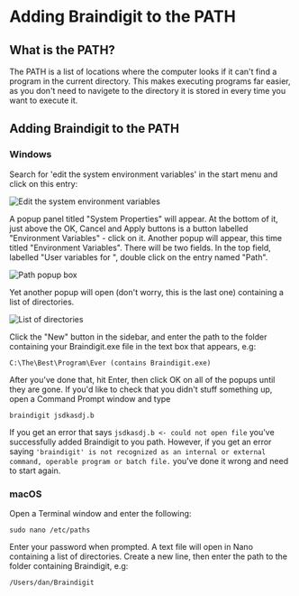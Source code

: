 # Adding Braindigit to the PATH
## What is the PATH?
The PATH is a list of locations where the computer looks if it can't find a program in the current directory. This makes executing programs far
easier, as you don't need to navigete to the directory it is stored in every time you want to execute it.

## Adding Braindigit to the PATH
### Windows
Search for 'edit the system environment variables' in the start menu and click on this entry:

![Edit the system environment variables](https://github.com/Dandigit/braindigit/raw/master/md/img/add-to-path.PNG)

A popup panel titled "System Properties" will appear. At the bottom of it, just above the OK, Cancel and Apply buttons is a button labelled 
"Environment Variables" - click on it. Another popup will appear, this time titled "Environment Variables". There will be two fields. In the
top field, labelled "User variables for <username>", double click on the entry named "Path".
  
![Path popup box](https://github.com/Dandigit/braindigit/raw/master/md/img/path-field-entry.PNG)

Yet another popup will open (don't worry, this is the last one) containing a list of directories.

![List of directories](https://github.com/Dandigit/braindigit/raw/master/md/img/path-variable-popup.PNG)

Click the "New" button in the sidebar, and enter the path to the folder containing your Braindigit.exe file in the text box that appears, e.g:
```
C:\The\Best\Program\Ever (contains Braindigit.exe)
```
After you've done that, hit Enter, then click OK on all of the popups until they are gone. If you'd like to check that you didn't stuff
something up, open a Command Prompt window and type
```
braindigit jsdkasdj.b
```
If you get an error that says `jsdkasdj.b <- could not open file` you've successfully added Braindigit to you path. However, if you get an
error saying `'braindigit' is not recognized as an internal or external command, operable program or batch file.` you've done it wrong and
need to start again.

### macOS
Open a Terminal window and enter the following:
```
sudo nano /etc/paths
```
Enter your password when prompted. A text file will open in Nano containing a list of directories. Create a new line, then enter the path
to the folder containing Braindigit, e.g:
```
/Users/dan/Braindigit
```
